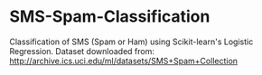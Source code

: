 SMS-Spam-Classification
=======================

Classification of SMS (Spam or Ham) using Scikit-learn's Logistic Regression. 
Dataset downloaded from: http://archive.ics.uci.edu/ml/datasets/SMS+Spam+Collection
